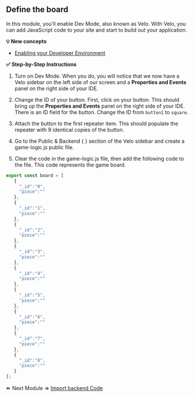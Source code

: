 ## Define the board

In this module, you'll enable Dev Mode, also known as Velo. With Velo, you can add JavaScript code to your site and start to build out your application.

**:bulb: New concepts**
- [Enabling your Developer Environment](https://support.wix.com/en/article/about-velo-by-wix)


**:white_check_mark: Step-by-Step Instructions**

1. Turn on Dev Mode. When you do, you will notice that we now have a Velo sidebar on the left side of our screen and a **Properties and Events** panel on the right side of your IDE.

2. Change the ID of your button. First, click on your button. This should bring up the **Properties and Events** panel on the right side of your IDE. There is an ID field for the button. Change the ID from `button1` to `square`.

3. Attach the button to the first repeater item. This should populate the repeater with 9 identical copies of the button.

4. Go to the Public & Backend { } section of the Velo sidebar and create a game-logic.js public file.

5. Clear the code in the game-logic.js file, then add the following code to the file. This code represents the game board.
```JavaScript
export const board = [
   {
     "_id":"0",
     "piece":""
   },
   {
     "_id":"1",
     "piece":""
   },
   {
     "_id":"2",
     "piece":""
   },
   {
     "_id":"3",
     "piece":""
   },
   {
     "_id":"4",
     "piece":""
   },
   {
     "_id":"5",
     "piece":""
   },
   {
     "_id":"6",
     "piece":""
   },
   {
     "_id":"7",
     "piece":""
   },
   {
     "_id":"8",
     "piece":""
   }
];
```



:fast_forward: Next Module => [Import backend Code](IMPORT_BE.md)
